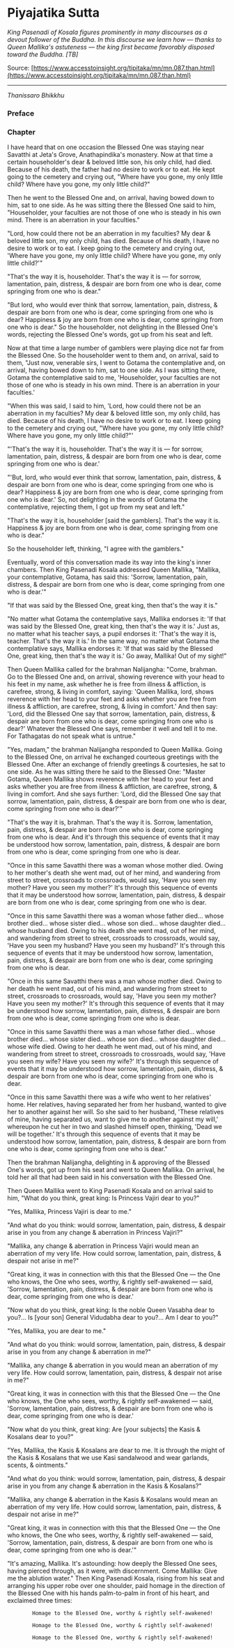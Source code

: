 # Piyajatika Sutta

*King Pasenadi of Kosala figures prominently in many discourses as a devout follower of the Buddha. In this discourse we learn how — thanks to Queen Mallika's astuteness — the king first became favorably disposed toward the Buddha. [TB]*

Source: [https://www.accesstoinsight.org/tipitaka/mn/mn.087.than.html](https://www.accesstoinsight.org/tipitaka/mn/mn.087.than.html)

---

*Thanissaro Bhikkhu*

### Preface

### Chapter

I have heard that on one occasion the Blessed One was staying near Savatthi at Jeta's Grove, Anathapindika's monastery. Now at that time a certain householder's dear & beloved little son, his only child, had died. Because of his death, the father had no desire to work or to eat. He kept going to the cemetery and crying out, "Where have you gone, my only little child? Where have you gone, my only little child?"

Then he went to the Blessed One and, on arrival, having bowed down to him, sat to one side. As he was sitting there the Blessed One said to him, "Householder, your faculties are not those of one who is steady in his own mind. There is an aberration in your faculties."

"Lord, how could there not be an aberration in my faculties? My dear & beloved little son, my only child, has died. Because of his death, I have no desire to work or to eat. I keep going to the cemetery and crying out, 'Where have you gone, my only little child? Where have you gone, my only little child?'"

"That's the way it is, householder. That's the way it is — for sorrow, lamentation, pain, distress, & despair are born from one who is dear, come springing from one who is dear."

"But lord, who would ever think that sorrow, lamentation, pain, distress, & despair are born from one who is dear, come springing from one who is dear? Happiness & joy are born from one who is dear, come springing from one who is dear." So the householder, not delighting in the Blessed One's words, rejecting the Blessed One's words, got up from his seat and left.

Now at that time a large number of gamblers were playing dice not far from the Blessed One. So the householder went to them and, on arrival, said to them, "Just now, venerable sirs, I went to Gotama the contemplative and, on arrival, having bowed down to him, sat to one side. As I was sitting there, Gotama the contemplative said to me, 'Householder, your faculties are not those of one who is steady in his own mind. There is an aberration in your faculties.'

"When this was said, I said to him, 'Lord, how could there not be an aberration in my faculties? My dear & beloved little son, my only child, has died. Because of his death, I have no desire to work or to eat. I keep going to the cemetery and crying out, "Where have you gone, my only little child? Where have you gone, my only little child?"'

"'That's the way it is, householder. That's the way it is — for sorrow, lamentation, pain, distress, & despair are born from one who is dear, come springing from one who is dear.'

"'But, lord, who would ever think that sorrow, lamentation, pain, distress, & despair are born from one who is dear, come springing from one who is dear? Happiness & joy are born from one who is dear, come springing from one who is dear.' So, not delighting in the words of Gotama the contemplative, rejecting them, I got up from my seat and left."

"That's the way it is, householder [said the gamblers]. That's the way it is. Happiness & joy are born from one who is dear, come springing from one who is dear."

So the householder left, thinking, "I agree with the gamblers."

Eventually, word of this conversation made its way into the king's inner chambers. Then King Pasenadi Kosala addressed Queen Mallika, "Mallika, your contemplative, Gotama, has said this: 'Sorrow, lamentation, pain, distress, & despair are born from one who is dear, come springing from one who is dear.'"

"If that was said by the Blessed One, great king, then that's the way it is."

"No matter what Gotama the contemplative says, Mallika endorses it: 'If that was said by the Blessed One, great king, then that's the way it is.' Just as, no matter what his teacher says, a pupil endorses it: 'That's the way it is, teacher. That's the way it is.' In the same way, no matter what Gotama the contemplative says, Mallika endorses it: 'If that was said by the Blessed One, great king, then that's the way it is.' Go away, Mallika! Out of my sight!"

Then Queen Mallika called for the brahman Nalijangha: "Come, brahman. Go to the Blessed One and, on arrival, showing reverence with your head to his feet in my name, ask whether he is free from illness & affliction, is carefree, strong, & living in comfort, saying: 'Queen Mallika, lord, shows reverence with her head to your feet and asks whether you are free from illness & affliction, are carefree, strong, & living in comfort.' And then say: 'Lord, did the Blessed One say that sorrow, lamentation, pain, distress, & despair are born from one who is dear, come springing from one who is dear?' Whatever the Blessed One says, remember it well and tell it to me. For Tathagatas do not speak what is untrue."

"Yes, madam," the brahman Nalijangha responded to Queen Mallika. Going to the Blessed One, on arrival he exchanged courteous greetings with the Blessed One. After an exchange of friendly greetings & courtesies, he sat to one side. As he was sitting there he said to the Blessed One: "Master Gotama, Queen Mallika shows reverence with her head to your feet and asks whether you are free from illness & affliction, are carefree, strong, & living in comfort. And she says further: 'Lord, did the Blessed One say that sorrow, lamentation, pain, distress, & despair are born from one who is dear, come springing from one who is dear?'"

"That's the way it is, brahman. That's the way it is. Sorrow, lamentation, pain, distress, & despair are born from one who is dear, come springing from one who is dear. And it's through this sequence of events that it may be understood how sorrow, lamentation, pain, distress, & despair are born from one who is dear, come springing from one who is dear.

"Once in this same Savatthi there was a woman whose mother died. Owing to her mother's death she went mad, out of her mind, and wandering from street to street, crossroads to crossroads, would say, 'Have you seen my mother? Have you seen my mother?' It's through this sequence of events that it may be understood how sorrow, lamentation, pain, distress, & despair are born from one who is dear, come springing from one who is dear.

"Once in this same Savatthi there was a woman whose father died... whose brother died... whose sister died... whose son died... whose daughter died... whose husband died. Owing to his death she went mad, out of her mind, and wandering from street to street, crossroads to crossroads, would say, 'Have you seen my husband? Have you seen my husband?' It's through this sequence of events that it may be understood how sorrow, lamentation, pain, distress, & despair are born from one who is dear, come springing from one who is dear.

"Once in this same Savatthi there was a man whose mother died. Owing to her death he went mad, out of his mind, and wandering from street to street, crossroads to crossroads, would say, 'Have you seen my mother? Have you seen my mother?' It's through this sequence of events that it may be understood how sorrow, lamentation, pain, distress, & despair are born from one who is dear, come springing from one who is dear.

"Once in this same Savatthi there was a man whose father died... whose brother died... whose sister died... whose son died... whose daughter died... whose wife died. Owing to her death he went mad, out of his mind, and wandering from street to street, crossroads to crossroads, would say, 'Have you seen my wife? Have you seen my wife?' It's through this sequence of events that it may be understood how sorrow, lamentation, pain, distress, & despair are born from one who is dear, come springing from one who is dear.

"Once in this same Savatthi there was a wife who went to her relatives' home. Her relatives, having separated her from her husband, wanted to give her to another against her will. So she said to her husband, 'These relatives of mine, having separated us, want to give me to another against my will,' whereupon he cut her in two and slashed himself open, thinking, 'Dead we will be together.' It's through this sequence of events that it may be understood how sorrow, lamentation, pain, distress, & despair are born from one who is dear, come springing from one who is dear."

Then the brahman Nalijangha, delighting in & approving of the Blessed One's words, got up from his seat and went to Queen Mallika. On arrival, he told her all that had been said in his conversation with the Blessed One.

Then Queen Mallika went to King Pasenadi Kosala and on arrival said to him, "What do you think, great king: Is Princess Vajiri dear to you?"

"Yes, Mallika, Princess Vajiri is dear to me."

"And what do you think: would sorrow, lamentation, pain, distress, & despair arise in you from any change & aberration in Princess Vajiri?"

"Mallika, any change & aberration in Princess Vajiri would mean an aberration of my very life. How could sorrow, lamentation, pain, distress, & despair not arise in me?"

"Great king, it was in connection with this that the Blessed One — the One who knows, the One who sees, worthy, & rightly self-awakened — said, 'Sorrow, lamentation, pain, distress, & despair are born from one who is dear, come springing from one who is dear.'

"Now what do you think, great king: Is the noble Queen Vasabha dear to you?... Is [your son] General Vidudabha dear to you?... Am I dear to you?"

"Yes, Mallika, you are dear to me."

"And what do you think: would sorrow, lamentation, pain, distress, & despair arise in you from any change & aberration in me?"

"Mallika, any change & aberration in you would mean an aberration of my very life. How could sorrow, lamentation, pain, distress, & despair not arise in me?"

"Great king, it was in connection with this that the Blessed One — the One who knows, the One who sees, worthy, & rightly self-awakened — said, 'Sorrow, lamentation, pain, distress, & despair are born from one who is dear, come springing from one who is dear.'

"Now what do you think, great king: Are [your subjects] the Kasis & Kosalans dear to you?"

"Yes, Mallika, the Kasis & Kosalans are dear to me. It is through the might of the Kasis & Kosalans that we use Kasi sandalwood and wear garlands, scents, & ointments."

"And what do you think: would sorrow, lamentation, pain, distress, & despair arise in you from any change & aberration in the Kasis & Kosalans?"

"Mallika, any change & aberration in the Kasis & Kosalans would mean an aberration of my very life. How could sorrow, lamentation, pain, distress, & despair not arise in me?"

"Great king, it was in connection with this that the Blessed One — the One who knows, the One who sees, worthy, & rightly self-awakened — said, 'Sorrow, lamentation, pain, distress, & despair are born from one who is dear, come springing from one who is dear.'"

"It's amazing, Mallika. It's astounding: how deeply the Blessed One sees, having pierced through, as it were, with discernment. Come Mallika: Give me the ablution water." Then King Pasenadi Kosala, rising from his seat and arranging his upper robe over one shoulder, paid homage in the direction of the Blessed One with his hands palm-to-palm in front of his heart, and exclaimed three times:

            Homage to the Blessed One, worthy & rightly self-awakened!

            Homage to the Blessed One, worthy & rightly self-awakened!

            Homage to the Blessed One, worthy & rightly self-awakened!